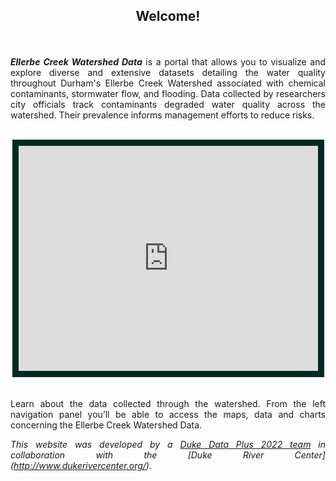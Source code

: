 

<style>
body {
text-align: justify}
</style>

<center><h2>Welcome!</h2></center>

<br><br> <i> **Ellerbe Creek Watershed Data**</i> is a portal that
allows you to visualize and explore diverse and extensive datasets
detailing the water quality throughout Durham's Ellerbe Creek Watershed
associated with chemical contaminants, stormwater flow, and flooding. 
Data collected by researchers city officials track contaminants degraded water 
quality across the watershed. Their prevalence informs management efforts
to reduce risks.
<br><br>
<iframe style = "border:10px;background-color:#022a25; border-color: #022a25;border-style: solid;display: block;; margin: auto;" width="479" height="360" src="https://bigdata.duke.edu/sites/bigdata.duke.edu/files/styles/large/public/CityandRiver.jpg?itok=hj1Q3w7W"scrolling="no"></iframe>
<br><br> Learn about the data collected through the watershed.
From the left navigation panel you’ll be able to access the
maps, data and charts concerning the Ellerbe Creek Watershed Data.

<i> This website was developed by a [Duke Data Plus 2022 team](http://127.0.0.1:4819/#shiny-tab-team) in collaboration with 
the [Duke River Center] (http://www.dukerivercenter.org/).
</i>
